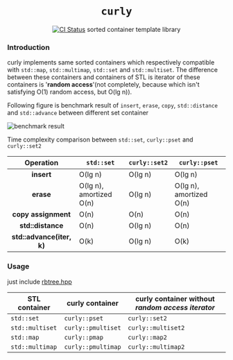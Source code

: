 <div align="center">
  <h1><code>curly</code></h1>

  <p>
    <a href="https://github.com/lidotcircle/curly/actions"><img src="https://github.com/lidotcircle/curly/actions/workflows/test.yml/badge.svg" alt="CI Status" /></a>
    sorted container template library
  </p>
</div>

### Introduction

curly implements same sorted containers which respectively compatible with `std::map`, `std::multimap`, `std::set` and `std::multiset`.
The difference between these containers and containers of STL is iterator of
these containers is '**random access**'(not completely, because which isn't satisfying O(1) random access, but O(lg n)).

Following figure is benchmark result of `insert`, `erase`, `copy`, `std::distance` and `std::advance` between different set container

![benchmark result](https://github.com/lidotcircle/curly/releases/download/master/benchmark_set_vs_set2_vs_pset.png)

Time complexity comparison between `std::set`, `curly::pset` and `curly::set2`

| Operation | `std::set` | `curly::set2` | `curly::pset` |
|:--:|--|--|--|
| **insert** | O(lg n)  | O(lg n) | O(lg n) |
| **erase**  | O(lg n), amortized O(n)  | O(lg n) | O(lg n), amortized O(n) |
| **copy assignment**  | O(n)  | O(n) | O(n) |
| **std::distance**  | O(n)  | O(lg n) | O(n) |
| **std::advance(iter, k)**  | O(k)  | O(lg n) | O(k) |

### Usage

just include [rbtree.hpp](./include/rbtree.hpp)

| STL container | curly container | curly container without *random access iterator* |
|--|--|--|
| `std::set` | `curly::pset` | `curly::set2` |
| `std::multiset` | `curly::pmultiset` | `curly::multiset2` |
| `std::map` | `curly::pmap` | `curly::map2` |
| `std::multimap` | `curly::pmultimap` | `curly::multimap2` |

